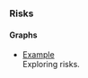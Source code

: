 ### Risks


#### Graphs

* [Example](https://nbviewer.jupyter.org/github/briefings/sars/blob/develop/graphs/risks/pages/index.html) <br> Exploring risks.
